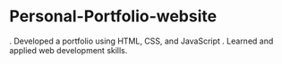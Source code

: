 # Personal-Portfolio-website
. Developed a portfolio using HTML, CSS, and JavaScript 
. Learned and applied web development skills.

